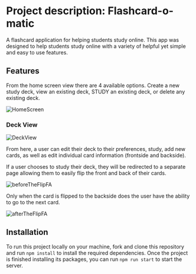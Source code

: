 # Project description: Flashcard-o-matic
A flashcard application for helping students study online. This app was designed to help students study online with a variety of helpful yet simple and easy to use features. 

## Features
From the home screen view there are 4 available options. Create a new study deck, view an existing deck, STUDY an existing deck, or delete any existing deck. 

![HomeScreen](https://user-images.githubusercontent.com/104235709/193194546-f03dda10-f231-4e4d-be4d-d53a8c54d575.PNG)

### Deck View 

![DeckView](https://user-images.githubusercontent.com/104235709/193193885-60d4673a-6029-4c7d-801f-f93c6aa0fc7e.PNG)

From here, a user can edit their deck to their preferences, study, add new cards, as well as edit individual card information (frontside and backside).

If a user chooses to study their deck, they will be redirected to a separate page allowing them to easily flip the front and back of their cards.

![beforeTheFlipFA](https://user-images.githubusercontent.com/104235709/193195690-ab81ea9d-7012-4c47-856c-30717b851ff0.PNG)

Only when the card is flipped to the backside does the user have the ability to go to the next card.

![afterTheFlipFA](https://user-images.githubusercontent.com/104235709/193195701-32956085-1155-4a0d-8687-468bcec37ed3.PNG)

## Installation

To run this project locally on your machine, fork and clone this repository and run `npm install` to install the required dependencies. Once the project is finished installing its packages, you can run `npm run start` to start the server. 
